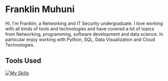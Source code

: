 # Franklin Muhuni

Hi, I'm Franklin, a Networking and IT Security undergraduate. I love working with all kinds of tools and technologies and have covered a lot of topics from Networking, programming, software development and data science. In particular enjoy working with Python, SQL, Data Visualization and Cloud Technologies.

## Tools Used
[![My Skills](https://skillicons.dev/icons?i=androidstudio,atom,aws,azure,gcp,java,linux,openstack,postgres,py,ubuntu)](https://skillicons.dev)
